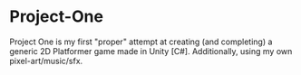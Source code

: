 # Project-One

Project One is my first "proper" attempt at creating (and completing) a generic 2D Platformer game made in Unity [C#]. Additionally, using my own pixel-art/music/sfx. 
